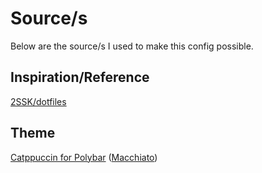# Source/s
Below are the source/s I used to make this config possible.

## Inspiration/Reference
[2SSK/dotfiles](https://github.com/2SSK/dot-files/)

## Theme
[Catppuccin for Polybar](https://github.com/catppuccin/polybar) ([Macchiato](https://github.com/catppuccin/polybar/blob/main/themes/macchiato.ini))